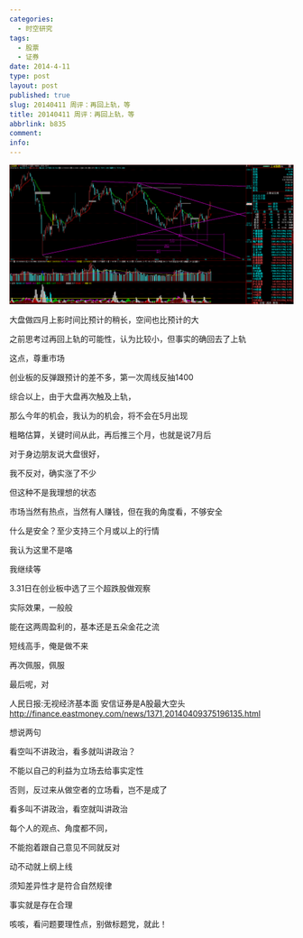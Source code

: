 ```yaml
---
categories:
  - 时空研究
tags:
  - 股票
  - 证券
date: 2014-4-11
type: post
layout: post
published: true
slug: 20140411 周评：再回上轨，等
title: 20140411 周评：再回上轨，等
abbrlink: b835
comment:
info:
---
```

![20140411-0](/images/20140411-0.gif)

大盘做四月上影时间比预计的稍长，空间也比预计的大

之前思考过再回上轨的可能性，认为比较小，但事实的确回去了上轨

这点，尊重市场

创业板的反弹跟预计的差不多，第一次周线反抽1400

综合以上，由于大盘再次触及上轨，

那么今年的机会，我认为的机会，将不会在5月出现

粗略估算，关键时间从此，再后推三个月，也就是说7月后


对于身边朋友说大盘很好，

我不反对，确实涨了不少

但这种不是我理想的状态

市场当然有热点，当然有人赚钱，但在我的角度看，不够安全

什么是安全？至少支持三个月或以上的行情

我认为这里不是咯

我继续等


3.31日在创业板中选了三个超跌股做观察

实际效果，一般般

能在这两周盈利的，基本还是五朵金花之流

短线高手，俺是做不来

再次佩服，佩服


最后呢，对

人民日报:无视经济基本面 安信证券是A股最大空头
http://finance.eastmoney.com/news/1371,20140409375196135.html

想说两句

看空叫不讲政治，看多就叫讲政治？

不能以自己的利益为立场去给事实定性

否则，反过来从做空者的立场看，岂不是成了

看多叫不讲政治，看空就叫讲政治

每个人的观点、角度都不同，

不能抱着跟自己意见不同就反对

动不动就上纲上线

须知差异性才是符合自然规律

事实就是存在合理


咳咳，看问题要理性点，别做标题党，就此！